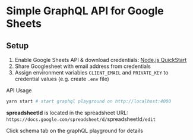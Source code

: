 # Simple GraphQL API for Google Sheets

## Setup

1. Enable Google Sheets API & download credentials: [Node.js QuickStart](https://developers.google.com/sheets/api/quickstart/nodejs)
2. Share Googlesheet with email address from credentials
3. Assign environment variables `CLIENT_EMAIL` and `PRIVATE_KEY` to credential values (e.g. create `.env` file)

API Usage

```bash
yarn start # start graphql playground on http://localhost:4000
```

**spreadsheetId** is located in the spreadsheet URL: `https://docs.google.com/spreadsheet/d/`spreadsheetId`/edit`

Click schema tab on the graphQL playground for details
